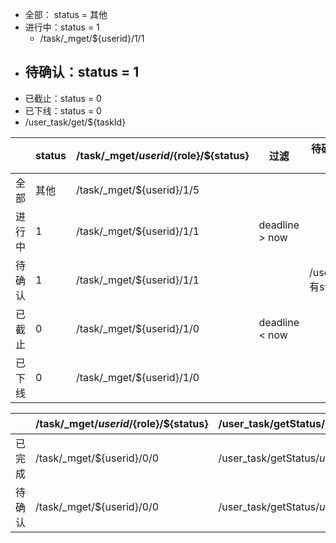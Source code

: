 - 全部： status = 其他
- 进行中：status = 1
  - /task/_mget/${userid}/1/1
- 待确认：status = 1
  - 
- 已截止：status = 0
- 已下线：status = 0
-  /user_task/get/${taskId}

|        | status | /task/_mget/${userid}/${role}/${status} | 过滤           | 待确认（获取用户任务状态）              |
| ------ | ------ | --------------------------------------- | -------------- | --------------------------------------- |
| 全部   | 其他   | /task/_mget/${userid}/1/5               |                |                                         |
| 进行中 | 1      | /task/_mget/${userid}/1/1               | deadline > now |                                         |
| 待确认 | 1      | /task/_mget/${userid}/1/1               |                | /user_task/get/${taskId}   有status = 2 |
| 已截止 | 0      | /task/_mget/${userid}/1/0               | deadline < now |                                         |
| 已下线 | 0      | /task/_mget/${userid}/1/0               |                |                                         |



|        | /task/_mget/${userid}/${role}/${status} | /user_task/getStatus/${userid}/${taskid} | 过滤       |
| ------ | --------------------------------------- | ---------------------------------------- | ---------- |
| 已完成 | /task/_mget/${userid}/0/0               | /user_task/getStatus/${userid}/${taskid} | status = 0 |
| 待确认 | /task/_mget/${userid}/0/0               | /user_task/getStatus/${userid}/${taskid} | status = 2 |

